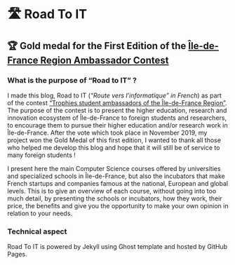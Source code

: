 # 🛣 Road To IT
## 🏆 Gold medal for the First Edition of the [Île-de-France Region Ambassador Contest](https://www.iledefrance.fr/trophees-des-etudiants-ambassadeurs-58-jeunes-recompenses)

### What is the purpose of “Road to IT” ?
I made this blog, Road to IT (*“Route vers l’informatique” in French*) as part of the contest [“Trophies student ambassadors of the Île-de-France Region”](https://www.iledefrance.fr/trophees-des-etudiants-ambassadeurs-58-jeunes-recompenses). The purpose of the contest is to present the higher education, research and innovation ecosystem of Île-de-France to foreign students and researchers, to encourage them to pursue their higher education and/or research work in Île-de-France. After the vote which took place in November 2019, my project won the Gold Medal of this first edition, I wanted to thank all those who helped me develop this blog and hope that it will still be of service to many foreign students !

I present here the main Computer Science courses offered by universities and specialized schools in Île-de-France, but also the incubators that make French startups and companies famous at the national, European and global levels. This is to give an overview of each course, without going into too much detail, by presenting the schools or incubators, how they work, their price, the benefits and give you the opportunity to make your own opinion in relation to your needs.

### Technical aspect
Road To IT is powered by Jekyll using Ghost template and hosted by GitHub Pages.
